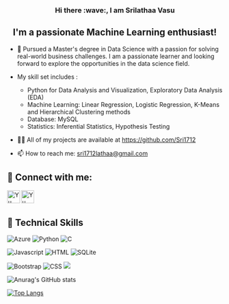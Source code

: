 <h3 align="center"> Hi there :wave:, I am Srilathaa Vasu </h3>

<h2 align="center">
I'm a passionate Machine Learning enthusiast!
</h2> 

- 🔭 Pursued a Master's degree in Data Science with a passion for solving real-world business challenges. I am a passionate learner and looking forward to explore the opportunities in the data science field.
- My skill set includes :
    * Python for Data Analysis and Visualization, Exploratory Data Analysis (EDA)
    * Machine Learning: Linear Regression, Logistic Regression, K-Means and Hierarchical Clustering methods
    * Database: MySQL
    * Statistics: Inferential Statistics, Hypothesis Testing

- :woman_technologist: All of my projects are available at https://github.com/Sri1712
- 📫 How to reach me: sri1712lathaa@gmail.com


## 🤝 Connect with me:

<a href="https://www.linkedin.com/in/srilathaa-vasu/"><img align="left" src="https://raw.githubusercontent.com/yushi1007/yushi1007/main/images/linkedin.svg" alt="Yu Shi | LinkedIn" width="30px"/></a>
<a href="https://www.instagram.com/srilathaa_vasu/"><img align="left" src="https://raw.githubusercontent.com/yushi1007/yushi1007/main/images/instagram.svg" alt="Yu Shi | Instagram" width="30px"/></a>

<br> </br>

## 💼 Technical Skills

![Azure](https://img.shields.io/badge/azure-%230072C6.svg?style=for-the-badge&logo=microsoftazure&logoColor=white)
![Python](https://img.shields.io/badge/python-3670A0?style=for-the-badge&logo=python&logoColor=ffdd54)
![C](https://img.shields.io/badge/c-%2300599C.svg?style=for-the-badge&logo=c&logoColor=white)

![Javascript](https://img.shields.io/badge/Code-JavaScript-informational?style=flat&logo=JavaScript&color=F7DF1E)
![HTML](https://img.shields.io/badge/Code-HTML5-informational?style=flat&logo=HTML5&color=E34F26)
![SQLite](https://img.shields.io/badge/Code-SQLite-informational?style=flat&logo=SQLite&color=003B57)

![Bootstrap](https://img.shields.io/badge/Style-Bootstrap-informational?style=flat&logo=Bootstrap&color=7952B3)
![CSS](https://img.shields.io/badge/Style-CSS3-informational?style=flat&logo=CSS3&color=1572B6)
![](https://img.shields.io/badge/Style-styled--components-informational?style=flat&logo=styled-components&color=DB7093)

![Anurag's GitHub stats](https://github-readme-stats.vercel.app/api?username=Sri1712&show_icons=true&theme=radical)

[![Top Langs](https://github-readme-stats.vercel.app/api/top-langs/?username=Sri1712)](https://github.com/anuraghazra/github-readme-stats)
